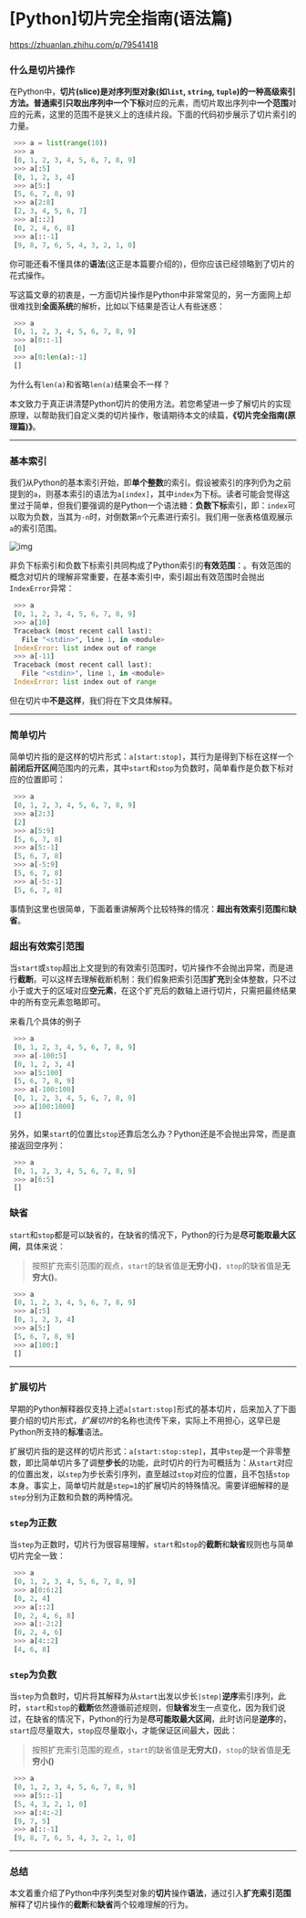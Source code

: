 # [Python]切片完全指南(语法篇)

https://zhuanlan.zhihu.com/p/79541418

### **什么是切片操作**

在Python中，**切片(slice)**是对序列型对象(如`list`, `string`, `tuple`)的一种高级索引方法。普通索引只取出序列中**一个下标**对应的元素，而切片取出序列中**一个范围**对应的元素，这里的范围不是狭义上的连续片段。下面的代码初步展示了切片索引的力量。

```python
 >>> a = list(range(10))
 >>> a
 [0, 1, 2, 3, 4, 5, 6, 7, 8, 9]
 >>> a[:5]
 [0, 1, 2, 3, 4]
 >>> a[5:]
 [5, 6, 7, 8, 9]
 >>> a[2:8]
 [2, 3, 4, 5, 6, 7]
 >>> a[::2]
 [0, 2, 4, 6, 8]
 >>> a[::-1]
 [9, 8, 7, 6, 5, 4, 3, 2, 1, 0]
```

你可能还看不懂具体的**语法**(这正是本篇要介绍的)，但你应该已经领略到了切片的花式操作。

写这篇文章的初衷是，一方面切片操作是Python中非常常见的，另一方面网上却很难找到**全面系统**的解析，比如以下结果是否让人有些迷惑：

```python
 >>> a
 [0, 1, 2, 3, 4, 5, 6, 7, 8, 9]
 >>> a[0::-1]
 [0]
 >>> a[0:len(a):-1]
 []
```

为什么有`len(a)`和省略`len(a)`结果会不一样？

本文致力于真正讲清楚Python切片的使用方法。若您希望进一步了解切片的实现原理，以帮助我们自定义类的切片操作，敬请期待本文的续篇，**《切片完全指南(原理篇)》**。





------





### **基本索引**

我们从Python的基本索引开始，即**单个整数**的索引。假设被索引的序列仍为之前提到的`a`，则基本索引的语法为`a[index]`，其中`index`为下标。读者可能会觉得这里过于简单，但我们要强调的是Python一个语法糖：**负数下标**索引，即：`index`可以取为负数，当其为`-n`时，对倒数第`n`个元素进行索引。我们用一张表格值观展示`a`的索引范围。

![img](https://pic4.zhimg.com/80/v2-ecb0b9ef110c07e9bfb31bf496396e7b_720w.png)

非负下标索引和负数下标索引共同构成了Python索引的**有效范围**：。有效范围的概念对切片的理解非常重要，在基本索引中，索引超出有效范围时会抛出`IndexError`异常：

```python
 >>> a
 [0, 1, 2, 3, 4, 5, 6, 7, 8, 9]
 >>> a[10]
 Traceback (most recent call last):
   File "<stdin>", line 1, in <module>
 IndexError: list index out of range
 >>> a[-11]
 Traceback (most recent call last):
   File "<stdin>", line 1, in <module>
 IndexError: list index out of range
```

但在切片中**不是这样**，我们将在下文具体解释。





------





### **简单切片**

简单切片指的是这样的切片形式：`a[start:stop]`，其行为是得到下标在这样一个**前闭后开区间**范围内的元素，其中`start`和`stop`为负数时，简单看作是负数下标对应的位置即可：



```python
 >>> a
 [0, 1, 2, 3, 4, 5, 6, 7, 8, 9]
 >>> a[2:3]
 [2]
 >>> a[5:9]
 [5, 6, 7, 8]
 >>> a[5:-1]
 [5, 6, 7, 8]
 >>> a[-5:9]
 [5, 6, 7, 8]
 >>> a[-5:-1]
 [5, 6, 7, 8]
```

事情到这里也很简单，下面着重讲解两个比较特殊的情况：**超出有效索引范围**和**缺省**。

### **超出有效索引范围**

当`start`或`stop`超出上文提到的有效索引范围时，切片操作不会抛出异常，而是进行**截断**。可以这样去理解截断机制：我们假象把索引范围**扩充**到全体整数，只不过小于或大于的区域对应**空元素**，在这个扩充后的数轴上进行切片，只需把最终结果中的所有空元素忽略即可。

来看几个具体的例子

```python
 >>> a
 [0, 1, 2, 3, 4, 5, 6, 7, 8, 9]
 >>> a[-100:5]
 [0, 1, 2, 3, 4]
 >>> a[5:100]
 [5, 6, 7, 8, 9]
 >>> a[-100:100]
 [0, 1, 2, 3, 4, 5, 6, 7, 8, 9]
 >>> a[100:1000]
 []
```

另外，如果`start`的位置比`stop`还靠后怎么办？Python还是不会抛出异常，而是直接返回空序列：

```python
 >>> a
 [0, 1, 2, 3, 4, 5, 6, 7, 8, 9]
 >>> a[6:5]
 []
```

### **缺省**

`start`和`stop`都是可以缺省的，在缺省的情况下，Python的行为是**尽可能取最大区间**，具体来说：

> 按照扩充索引范围的观点，`start`的缺省值是**无穷小()**，`stop`的缺省值是**无穷大()**。

```python
 >>> a
 [0, 1, 2, 3, 4, 5, 6, 7, 8, 9]
 >>> a[:5]
 [0, 1, 2, 3, 4]
 >>> a[5:]
 [5, 6, 7, 8, 9]
 >>> a[100:]
 []
```





------





### **扩展切片**

早期的Python解释器仅支持上述`a[start:stop]`形式的基本切片，后来加入了下面要介绍的切片形式，*扩展切片*的名称也流传下来，实际上不用担心，这早已是Python所支持的**标准**语法。

扩展切片指的是这样的切片形式：`a[start:stop:step]`，其中`step`是一个非零整数，即比简单切片多了调整**步长**的功能，此时切片的行为可概括为：从`start`对应的位置出发，以`step`为步长索引序列，直至越过`stop`对应的位置，且不包括`stop`本身。事实上，简单切片就是`step=1`的扩展切片的特殊情况。需要详细解释的是`step`分别为正数和负数的两种情况。

### **`step`为正数**

当`step`为正数时，切片行为很容易理解，`start`和`stop`的**截断**和**缺省**规则也与简单切片完全一致：

```python
 >>> a
 [0, 1, 2, 3, 4, 5, 6, 7, 8, 9]
 >>> a[0:6:2]
 [0, 2, 4]
 >>> a[::2]
 [0, 2, 4, 6, 8]
 >>> a[:-2:2]
 [0, 2, 4, 6]
 >>> a[4::2]
 [4, 6, 8]
```

### **`step`为负数**

当`step`为负数时，切片将其解释为从`start`出发以步长`|step|`**逆序**索引序列，此时，`start`和`stop`的**截断**依然遵循前述规则，但**缺省**发生一点变化，因为我们说过，在缺省的情况下，Python的行为是**尽可能取最大区间**，此时访问是**逆序**的，`start`应尽量取大，`stop`应尽量取小，才能保证区间最大，因此：

> 按照扩充索引范围的观点，`start`的缺省值是**无穷大()**，`stop`的缺省值是**无穷小()**

```python
 >>> a
 [0, 1, 2, 3, 4, 5, 6, 7, 8, 9]
 >>> a[5::-1]
 [5, 4, 3, 2, 1, 0]
 >>> a[:4:-2]
 [9, 7, 5]
 >>> a[::-1]
 [9, 8, 7, 6, 5, 4, 3, 2, 1, 0]
```





------





### **总结**

本文着重介绍了Python中序列类型对象的**切片**操作**语法**，通过引入**扩充索引范围**解释了切片操作的**截断**和**缺省**两个较难理解的行为。